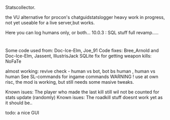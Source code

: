 Statscollector.

the VU alternative for procon's chatguidstatslogger
heavy work in progress, not yet useable for a live server,but works.

Here you can log humans only, or both...
10.0.3 : SQL stuff full revamp.....
#
Some code used from: Doc-Ice-Elm, Joe_91
Code fixes: Bree_Arnold and Doc-Ice-Elm, Jassent, IllustrisJack
SQLite fix for getting weapon kills: NoFaTe

almost working: revive check - human vs bot, bot bs human , human vs human
See SL-commands for ingame commands
WARNING !
use at own risc, the mod is working, but still needs some masive tweaks.

Known isues: The player who made the last kill still wil not be counted for stats update (randomly)
Known isues: The roadkill stuff doesnt work yet as it should be..

todo: a nice GUI
